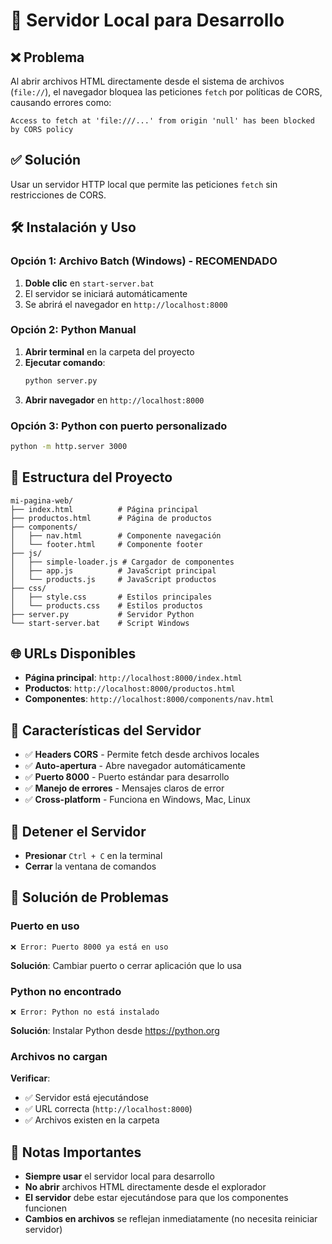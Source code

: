 # 🚀 Servidor Local para Desarrollo

## ❌ Problema
Al abrir archivos HTML directamente desde el sistema de archivos (`file://`), el navegador bloquea las peticiones `fetch` por políticas de CORS, causando errores como:

```
Access to fetch at 'file:///...' from origin 'null' has been blocked by CORS policy
```

## ✅ Solución
Usar un servidor HTTP local que permite las peticiones `fetch` sin restricciones de CORS.

## 🛠️ Instalación y Uso

### Opción 1: Archivo Batch (Windows) - RECOMENDADO
1. **Doble clic** en `start-server.bat`
2. El servidor se iniciará automáticamente
3. Se abrirá el navegador en `http://localhost:8000`

### Opción 2: Python Manual
1. **Abrir terminal** en la carpeta del proyecto
2. **Ejecutar comando**:
   ```bash
   python server.py
   ```
3. **Abrir navegador** en `http://localhost:8000`

### Opción 3: Python con puerto personalizado
```bash
python -m http.server 3000
```

## 📁 Estructura del Proyecto
```
mi-pagina-web/
├── index.html          # Página principal
├── productos.html      # Página de productos
├── components/
│   ├── nav.html        # Componente navegación
│   └── footer.html     # Componente footer
├── js/
│   ├── simple-loader.js # Cargador de componentes
│   ├── app.js          # JavaScript principal
│   └── products.js     # JavaScript productos
├── css/
│   ├── style.css       # Estilos principales
│   └── products.css    # Estilos productos
├── server.py           # Servidor Python
└── start-server.bat    # Script Windows
```

## 🌐 URLs Disponibles
- **Página principal**: `http://localhost:8000/index.html`
- **Productos**: `http://localhost:8000/productos.html`
- **Componentes**: `http://localhost:8000/components/nav.html`

## 🔧 Características del Servidor
- ✅ **Headers CORS** - Permite fetch desde archivos locales
- ✅ **Auto-apertura** - Abre navegador automáticamente
- ✅ **Puerto 8000** - Puerto estándar para desarrollo
- ✅ **Manejo de errores** - Mensajes claros de error
- ✅ **Cross-platform** - Funciona en Windows, Mac, Linux

## 🛑 Detener el Servidor
- **Presionar** `Ctrl + C` en la terminal
- **Cerrar** la ventana de comandos

## 🐛 Solución de Problemas

### Puerto en uso
```
❌ Error: Puerto 8000 ya está en uso
```
**Solución**: Cambiar puerto o cerrar aplicación que lo usa

### Python no encontrado
```
❌ Error: Python no está instalado
```
**Solución**: Instalar Python desde https://python.org

### Archivos no cargan
**Verificar**:
- ✅ Servidor está ejecutándose
- ✅ URL correcta (`http://localhost:8000`)
- ✅ Archivos existen en la carpeta

## 📝 Notas Importantes
- **Siempre usar** el servidor local para desarrollo
- **No abrir** archivos HTML directamente desde el explorador
- **El servidor** debe estar ejecutándose para que los componentes funcionen
- **Cambios en archivos** se reflejan inmediatamente (no necesita reiniciar servidor)
